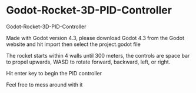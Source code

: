 # Godot-Rocket-3D-PID-Controller
Godot-Rocket-3D-PID-Controller

Made with Godot version 4.3, please download Godot 4.3 from the Godot website and hit import then select the project.godot file

The rocket starts within 4 walls until 300 meters, the controls are space bar to propel upwards, WASD to rotate forward, backward, left, or right.

Hit enter key to begin the PID controller

Feel free to mess around with it





